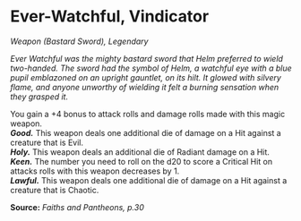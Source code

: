 # Ever-Watchful, Vindicator
*Weapon (Bastard Sword), Legendary*

*Ever Watchful was the mighty bastard sword that Helm preferred to wield two-handed. The sword had the symbol of Helm, a watchful eye with a blue pupil emblazoned on an upright gauntlet, on its hilt. It glowed with silvery flame, and anyone unworthy of wielding it felt a burning sensation when they grasped it.*

You gain a +4 bonus to attack rolls and damage rolls made with this magic weapon.  
***Good.*** This weapon deals one additional die of damage on a Hit against a creature that is Evil.  
***Holy.*** This weapon deals an additional die of Radiant damage on a Hit.  
***Keen.*** The number you need to roll on the d20 to score a Critical Hit on attacks rolls with this weapon decreases by 1.  
***Lawful.*** This weapon deals one additional die of damage on a Hit against a creature that is Chaotic.

**Source:** *Faiths and Pantheons, p.30*